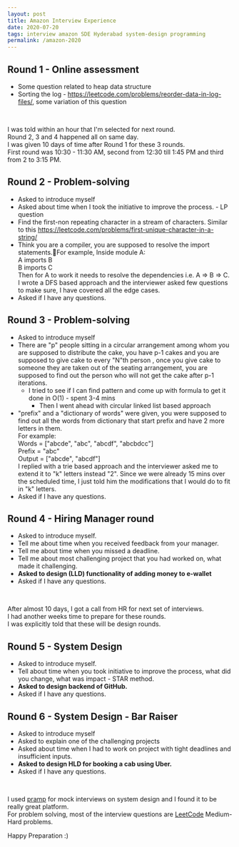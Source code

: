 ```yaml
---
layout: post
title: Amazon Interview Experience
date: 2020-07-20
tags: interview amazon SDE Hyderabad system-design programming
permalink: /amazon-2020
---
```


## **Round 1 - Online assessment**

+ Some question related to heap data structure
+ Sorting the log - <https://leetcode.com/problems/reorder-data-in-log-files/>, some variation of this question

&nbsp;

I was told within an hour that I'm selected for next round.\
Round 2, 3 and 4 happened all on same day.\
I was given 10 days of time after Round 1 for these 3 rounds.\
First round was 10:30 - 11:30 AM, second from 12:30 till 1:45 PM and third from 2 to 3:15 PM.

## **Round 2 - Problem-solving**

+ Asked to introduce myself
+ Asked about time when I took the initiative to improve the process. - LP question
+ Find the first-non repeating character in a stream of characters. Similar to this <https://leetcode.com/problems/first-unique-character-in-a-string/>
+ Think you are a compiler, you are supposed to resolve the import statements.For example,
    Inside module A:\
    A imports B\
    B imports C\
    Then for A to work it needs to resolve the dependencies i.e. A => B  => C.\
    I wrote a DFS based approach and the interviewer asked few questions to make sure, I have covered all the edge cases.
+ Asked if I have any questions.

## **Round 3 - Problem-solving**

+ Asked to introduce myself
+ There are "p" people sitting in a circular arrangement among whom you are supposed to distribute the cake, you have p-1 cakes and you are supposed to give cake to every "N"th person , once you give cake to someone they are taken out of the seating arrangement, you are supposed to find out the person who will not get the cake after p-1 iterations.
  + I tried to see if I can find pattern and come up with formula to get it done in O(1) - spent 3-4 mins
    + Then I went ahead with circular linked list based approach
+ "prefix" and a "dictionary of words" were given, you were supposed to find out all the words from dictionary that start prefix and have 2 more letters in them.\
    For example:\
        Words = ["abcde", "abc", "abcdf", "abcbdcc"]\
        Prefix = "abc"\
        Output = ["abcde", "abcdf"]\
    I replied with a trie based approach and the interviewer asked me to extend it to "k" letters instead "2". Since we were already 15 mins over the scheduled time, I just told him the modifications that I would do to fit in "k" letters.
+ Asked if I have any questions.

## **Round 4 - Hiring Manager round**

+ Asked to introduce myself.
+ Tell me about time when you received feedback from your manager.
+ Tell me about time when you missed a deadline.
+ Tell me about most challenging project that you had worked on, what made it challenging.
+ **Asked to design (LLD) functionality of adding money to e-wallet**
+ Asked if I have any questions.

&nbsp;

After almost 10 days, I got a call from HR for next set of interviews.\
I had another weeks time to prepare for these rounds.\
I was explicitly told that these will be design rounds.

## **Round 5 - System Design**

+ Asked to introduce myself.
+ Tell about time when you took initiative to improve the process, what did you change, what was impact - STAR method.
+ **Asked to design backend of GitHub.**
+ Asked if I have any questions.

## **Round 6 - System Design - Bar Raiser**

+ Asked to introduce myself
+ Asked to explain one of the challenging projects
+ Asked about time when I had to work on project with tight deadlines and insufficient inputs.
+ **Asked to design HLD for booking a cab using Uber.**
+ Asked if I have any questions.

&nbsp;

I used [pramp](https://www.pramp.com/) for mock interviews on system design and I found it to be really great platform.\
For problem solving, most of the interview questions are [LeetCode](https://leetcode.com/) Medium-Hard problems.

Happy Preparation :)
